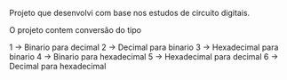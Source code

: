 Projeto que desenvolvi com base nos estudos de circuito digitais.

O projeto contem conversão do tipo

1 -> Binario para decimal
2 -> Decimal para binario
3 -> Hexadecimal para binario
4 -> Binario para hexadecimal
5 -> Hexadecimal para decimal
6 -> Decimal para hexadecimal
